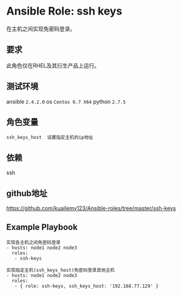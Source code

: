 # Ansible Role: ssh keys

在主机之间实现免密码登录。

## 要求

此角色仅在RHEL及其衍生产品上运行。

## 测试环境

ansible `2.4.2.0`
os `Centos 6.7 X64`
python `2.7.5`

## 角色变量
    ssh_keys_host  设置指定主机的ip地址

## 依赖

ssh

## github地址
https://github.com/kuailemy123/Ansible-roles/tree/master/ssh-keys

## Example Playbook
    实现各主机之间免密码登录
    - hosts: node1 node2 node3
      roles:
       - ssh-keys
    
    实现指定主机(ssh_keys_host)免密码登录其他主机
    - hosts: node1 node2 node3
      roles:
       - { role: ssh-keys, ssh_keys_host: '192.168.77.129' }
